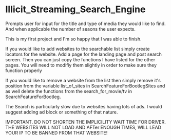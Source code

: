 # Illicit_Streaming_Search_Engine

Prompts user for input for the title and type of media they would like to find. And when applicable the number of seaons the user expects.

This is my first project and I'm so happy that I was able to finish.

If you would like to add websites to the searchable list simply create  locators for the website. Add a page for the landing page and 
post search screen.
Then you can just copy the functions I have listed for the other pages. You will need to modifiy them slightly in order to make sure 
they function properly

If you would like to remove a website from the list then simply remove it's position from the variable list_of_sites in SearchFeatureForBootlegSites
and as well delete the functions from the search_for_movie/tv in SearchFeatureForBootleg.

The Search is particularly slow due to websites having lots of ads. I would suggest adding ad block or something of that nature.

IMPORTANT.
DO NOT SHORTEN THE IMPLICILITY WAIT TIME FOR DRIVER. THE WEBSITES WILL NOT LOAD AND AFTer ENOUGH TIMES, WILL LEAD YOUR IP TO BE BANNED
FROM THAT WEBSITE!
